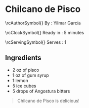 # Chilcano de Pisco

\rcAuthorSymbol{} By
: Yilmar García

\rcClockSymbol{} Ready in
: 5 minutes

\rcServingSymbol{} Serves
: 1

## Ingredients

- 2 oz of pisco
- 1 oz of gum syrup
- 1 lemon
- 5 ice cubes
- 5 drops of Angostura bitters

> Chilcano de Pisco is delicious!
